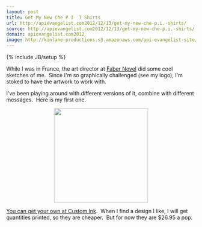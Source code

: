 ```yaml
---
layout: post
title: Get My New Che P I  T Shirts
url: http://apievangelist.com2012/12/13/get-my-new-che-p.i.-shirts/
source: http://apievangelist.com2012/12/13/get-my-new-che-p.i.-shirts/
domain: apievangelist.com2012
image: http://kinlane-productions.s3.amazonaws.com/api-evangelist-site/blog/kin-lane-che-pi-red.jpg
---
```

{% include JB/setup %}
<p>While I was in France, the art director at <a href="http://www.fabernovel.com/en/">Faber Novel</a> did some cool sketches of me. &nbsp;Since I'm so graphically challenged (see my logo), I'm stoked to have the artwork to work with.</p>
<p>I've been playing around with different versions of it, combine with different messages. &nbsp;Here is my first one.</p>
<p><img style="display: block; margin-left: auto; margin-right: auto;" src="https://s3.amazonaws.com/kinlane-productions/api-evangelist/t-shirts/kin-lane-che-pi-red.jpg" alt="" width="250" /></p>
<p><a href="http://www.customink.com/designs/chepi/ebq0-000s-tdtd/hotlink?pc=HL-76684&amp;cm_mmc=hotlink-_-3-_-Header_txt-_-prehead1">You can get your own at Custom Ink</a>. &nbsp;When I find a design I like, I will get quantities printed, so they are cheaper. &nbsp;But for now they are $26.95 a pop.</p>
